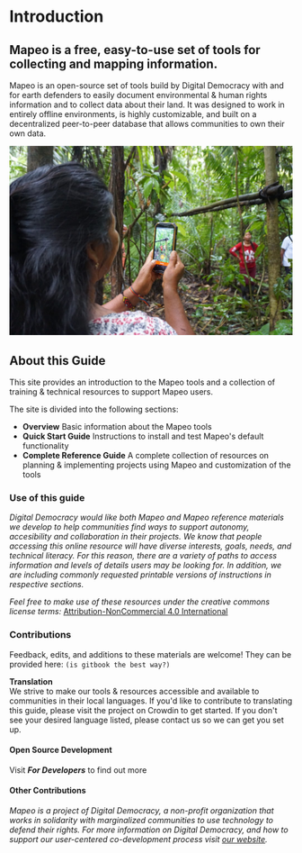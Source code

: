 # Introduction

## Mapeo is a free, easy-to-use set of tools for collecting and mapping information. 

Mapeo is an open-source set of tools build by Digital Democracy with and for earth defenders to easily document environmental & human rights information and to collect data about their land. It was designed to work in entirely offline environments, is highly customizable, and built on a decentralized peer-to-peer database that allows communities to own their own data.

![Mapeo used to document illegal activities in Northern Ecuador, supported by Alianza Ceibo and Amazon Frontlines](.gitbook/assets/ac-siona2-1024x683.jpg)

## About this Guide

This site provides an introduction to the Mapeo tools and a collection of training & technical resources to support Mapeo users.

The site is divided into the following sections:

* **Overview** Basic information about the Mapeo tools
* **Quick Start Guide** Instructions to install and test Mapeo's default functionality
* **Complete Reference Guide** A complete collection of resources on planning & implementing projects using Mapeo and customization of the tools

### Use of this guide

_Digital  Democracy would like both Mapeo and Mapeo reference materials we develop to help communities find ways to support autonomy, accesibility and collaboration in their projects. We know that people accessing this online resource will have diverse interests, goals, needs, and technical literacy. For this reason, there are a variety of paths to access information and levels of details users may be looking for.  In addition, we are including commonly requested printable versions of instructions in respective sections._ 

_Feel free to make use of these resources under the creative commons license terms:_ [Attribution-NonCommercial 4.0 International](https://creativecommons.org/licenses/by-nc/4.0/) 

### Contributions

Feedback, edits, and additions to these materials are welcome! They can be provided here: `(is gitbook the best way?)`

**Translation**  
We strive to make our tools & resources accessible and available to communities in their local languages. If you'd like to contribute to translating this guide, please visit the project on Crowdin to get started. If you don't see your desired language listed, please contact us so we can get you set up.

#### Open Source Development

Visit _**For Developers**_ to find out more

#### Other Contributions

_Mapeo is a project of Digital Democracy, a non-profit organization that works in solidarity with marginalized communities to use technology to defend their rights. For more information on Digital Democracy,  and how to support our user-centered co-development process visit_ [_our website_](https://www.digital-democracy.org/)_._


